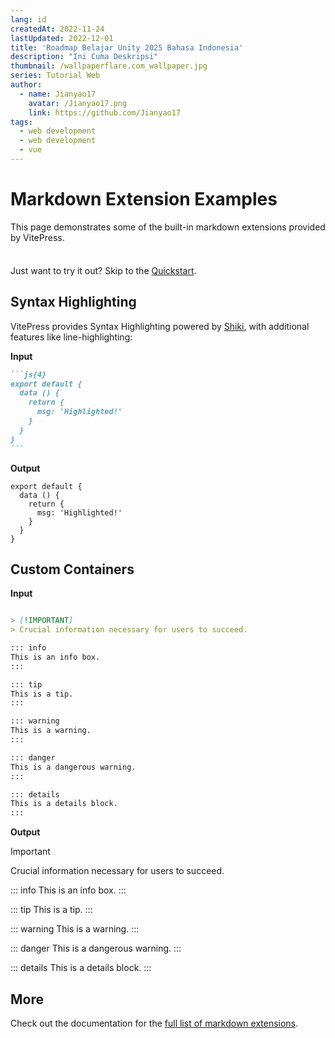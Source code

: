 ```yaml
---
lang: id
createdAt: 2022-11-24
lastUpdated: 2022-12-01
title: 'Roadmap Belajar Unity 2025 Bahasa Indonesia'
description: "Ini Cuma Deskripsi"
thumbnail: /wallpaperflare.com_wallpaper.jpg
series: Tutorial Web
author:
  - name: Jianyao17
    avatar: /Jianyao17.png
    link: https://github.com/Jianyao17
tags:
  - web development
  - web development
  - vue
---
```


# Markdown Extension Examples

This page demonstrates some of the built-in markdown extensions provided by VitePress.

<div class="tip custom-block" style="padding-top: 8px">

Just want to try it out? Skip to the [Quickstart]().

</div>

## Syntax Highlighting

VitePress provides Syntax Highlighting powered by [Shiki](https://github.com/shikijs/shiki), with additional features like line-highlighting:

**Input**

````md
```js{4}
export default {
  data () {
    return {
      msg: 'Highlighted!'
    }
  }
}
```
````

**Output**

```js{4}
export default {
  data () {
    return {
      msg: 'Highlighted!'
    }
  }
}
```

## Custom Containers

**Input**

```md

> [!IMPORTANT]
> Crucial information necessary for users to succeed.

::: info
This is an info box.
:::

::: tip
This is a tip.
:::

::: warning
This is a warning.
:::

::: danger
This is a dangerous warning.
:::

::: details
This is a details block.
:::
```

**Output**

> [!IMPORTANT]
> Crucial information necessary for users to succeed.


::: info
This is an info box.
:::

::: tip
This is a tip.
:::

::: warning
This is a warning.
:::

::: danger
This is a dangerous warning.
:::

::: details
This is a details block.
:::

## More

Check out the documentation for the [full list of markdown extensions](https://vitepress.dev/guide/markdown).
